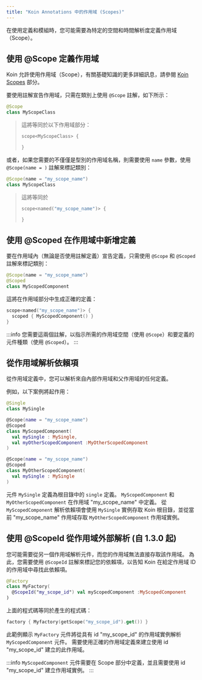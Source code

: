 ```yaml
---
title: "Koin Annotations 中的作用域 (Scopes)"
---
```

在使用定義和模組時，您可能需要為特定的空間和時間解析度定義作用域（Scope）。

## 使用 @Scope 定義作用域

Koin 允許使用作用域（Scope），有關基礎知識的更多詳細訊息，請參閱 [Koin Scopes](/reference/koin-core/scopes.md) 部分。

要使用註解宣告作用域，只需在類別上使用 `@Scope` 註解，如下所示：

```kotlin
@Scope
class MyScopeClass
```

> 這將等同於以下作用域部分：
> ```kotlin
> scope<MyScopeClass> {
> 
>}
> ```

或者，如果您需要的不僅僅是型別的作用域名稱，則需要使用 `name` 參數，使用 `@Scope(name = )` 註解來標記類別：

```kotlin
@Scope(name = "my_scope_name")
class MyScopeClass
```

> 這將等同於
>
>```kotlin
>scope<named("my_scope_name")> {
>
>}
>```

## 使用 @Scoped 在作用域中新增定義

要在作用域內（無論是否使用註解定義）宣告定義，只需使用 `@Scope` 和 `@Scoped` 註解來標記類別：

```kotlin
@Scope(name = "my_scope_name")
@Scoped
class MyScopedComponent
```

這將在作用域部分中生成正確的定義：

```kotlin
scope<named("my_scope_name")> {
  scoped { MyScopedComponent() }
}
```

:::info
您需要這兩個註解，以指示所需的作用域空間（使用 `@Scope`）和要定義的元件種類（使用 `@Scoped`）。
:::

## 從作用域解析依賴項

從作用域定義中，您可以解析來自內部作用域和父作用域的任何定義。

例如，以下案例將起作用：

```kotlin
@Single
class MySingle

@Scope(name = "my_scope_name")
@Scoped
class MyScopedComponent(
  val mySingle : MySingle,
  val myOtherScopedComponent :MyOtherScopedComponent
)

@Scope(name = "my_scope_name")
@Scoped
class MyOtherScopedComponent(
  val mySingle : MySingle
)
```

元件 `MySingle` 定義為根目錄中的 `single` 定義。 `MyScopedComponent` 和 `MyOtherScopedComponent` 在作用域 "my_scope_name" 中定義。
從 `MyScopedComponent` 解析依賴項會使用 `MySingle` 實例存取 Koin 根目錄，並從當前 "my_scope_name" 作用域存取 `MyOtherScopedComponent` 作用域實例。

## 使用 @ScopeId 從作用域外部解析 (自 1.3.0 起)

您可能需要從另一個作用域解析元件，而您的作用域無法直接存取該作用域。 為此，您需要使用 `@ScopeId` 註解來標記您的依賴項，以告知 Koin 在給定作用域 ID 的作用域中尋找此依賴項。

```kotlin
@Factory
class MyFactory(
  @ScopeId("my_scope_id") val myScopedComponent :MyScopedComponent
)
```

上面的程式碼等同於產生的程式碼：

```kotlin
factory { Myfactory(getScope("my_scope_id").get()) }
```

此範例顯示 `MyFactory` 元件將從具有 id "my_scope_id" 的作用域實例解析 `MyScopedComponent` 元件。 需要使用正確的作用域定義來建立使用 id "my_scope_id" 建立的此作用域。

:::info
`MyScopedComponent` 元件需要在 Scope 部分中定義，並且需要使用 id "my_scope_id" 建立作用域實例。
:::